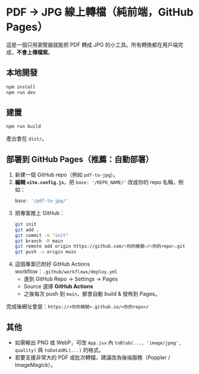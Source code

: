 # PDF → JPG 線上轉檔（純前端，GitHub Pages）

這是一個只用瀏覽器就能把 PDF 轉成 JPG 的小工具。所有轉換都在用戶端完成，**不會上傳檔案**。

## 本地開發
```bash
npm install
npm run dev
```

## 建置
```bash
npm run build
```

產出會在 `dist/`。

## 部署到 GitHub Pages（推薦：自動部署）

1. 新建一個 GitHub repo（例如 `pdf-to-jpg`）。
2. **編輯 `vite.config.js`**，把 `base: '/REPO_NAME/'` 改成你的 repo 名稱，例如：
   ```js
   base: '/pdf-to-jpg/'
   ```
3. 把專案推上 GitHub：
   ```bash
   git init
   git add .
   git commit -m "init"
   git branch -M main
   git remote add origin https://github.com/<你的帳號>/<你的repo>.git
   git push -u origin main
   ```
4. 這個專案已附好 GitHub Actions workflow：`.github/workflows/deploy.yml`
   - 進到 GitHub Repo → Settings → Pages
   - Source 選擇 **GitHub Actions**
   - 之後每次 push 到 `main`，都會自動 build & 發佈到 Pages。

完成後網址會是：`https://<你的帳號>.github.io/<你的repo>/`

## 其他
- 如需輸出 PNG 或 WebP，可改 `App.jsx` 內 `toBlob(..., 'image/jpeg', quality)` 與 `toDataURL(...)` 的格式。
- 若要支援非常大的 PDF 或批次轉檔，建議改為後端服務（Poppler / ImageMagick）。
